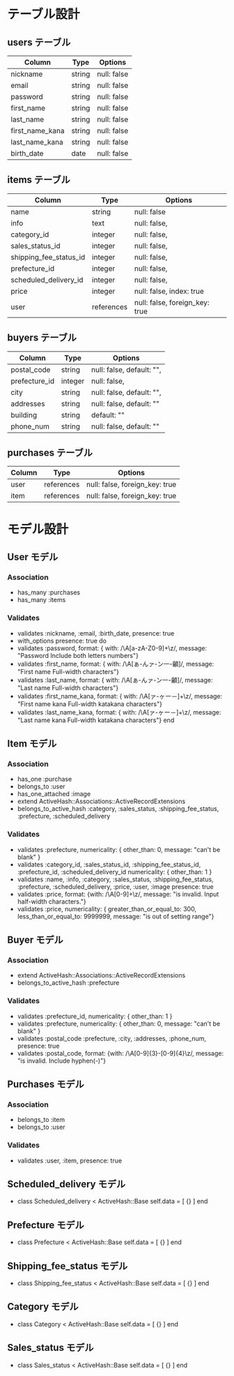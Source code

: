 # テーブル設計

## users テーブル

| Column          | Type    | Options     |
| --------------- | ------- | ----------- |
| nickname        | string  | null: false |
| email           | string  | null: false |
| password        | string  | null: false |
| first_name      | string  | null: false |
| last_name       | string  | null: false |
| first_name_kana | string  | null: false |
| last_name_kana  | string  | null: false |
| birth_date      | date    | null: false |

## items テーブル

| Column                 | Type       | Options                        |
| ---------------------- | ---------- | ------------------------------ |
| name                   | string     | null: false                    |
| info                   | text       | null: false,                   |
| category_id            | integer    | null: false,                   |
| sales_status_id        | integer    | null: false,                   |
| shipping_fee_status_id | integer    | null: false,                   |
| prefecture_id          | integer    | null: false,                   |
| scheduled_delivery_id  | integer    | null: false,                   |
| price                  | integer    | null: false, index: true       |
| user                   | references | null: false, foreign_key: true |

## buyers テーブル

| Column        | Type    | Options                        |
| ------------- | ------- | ------------------------------ |
| postal_code   | string  | null: false, default: "",      |
| prefecture_id | integer | null: false,                   |
| city          | string  | null: false, default: "",      |
| addresses     | string  | null: false, default: ""       |
| building      | string  |              default: ""       |
| phone_num     | string  | null: false, default: ""       |

## purchases テーブル

| Column | Type       | Options                        |
| ------ | ---------- | ------------------------------ |
| user   | references | null: false, foreign_key: true |
| item   | references | null: false, foreign_key: true |

# モデル設計

## User モデル

### Association
* has_many :purchases
* has_many :items

### Validates
* validates :nickname, :email, :birth_date, presence: true
* with_options presence: true do
* validates :password, format: { with: /\A[a-zA-Z0-9]+\z/, message: "Password Include both letters numbers"}
* validates :first_name, format: { with: /\A[ぁ-んァ-ン一-龥]/, message: "First name Full-width characters"}
* validates :last_name, format: { with: /\A[ぁ-んァ-ン一-龥]/, message: "Last name Full-width characters"}
* validates :first_name_kana, format: { with: /\A[ァ-ヶー－]+\z/, message: "First name kana Full-width katakana characters"}
* validates :last_name_kana, format: { with: /\A[ァ-ヶー－]+\z/, message: "Last name kana Full-width katakana characters"}
end

## Item モデル

### Association
* has_one :purchase
* belongs_to :user
* has_one_attached :image
* extend ActiveHash::Associations::ActiveRecordExtensions
* belongs_to_active_hash :category, :sales_status, :shipping_fee_status, :prefecture, :scheduled_delivery

### Validates

* validates :prefecture, numericality: { other_than: 0, message: "can't be blank" }
* validates :category_id, :sales_status_id, :shipping_fee_status_id, :prefecture_id, :scheduled_delivery_id numericality: { other_than: 1 }
* validates :name, :info, :category, :sales_status, :shipping_fee_status, :prefecture, :scheduled_delivery, :price, :user, :image presence: true
* validates :price, format: {with: /\A[0-9]+\z/, message: "is invalid. Input half-width characters."}
* validates :price, numericality: { greater_than_or_equal_to: 300, less_than_or_equal_to: 9999999, message: "is out of setting range"}

## Buyer モデル

### Association
* extend ActiveHash::Associations::ActiveRecordExtensions
* belongs_to_active_hash :prefecture

### Validates

* validates :prefecture_id, numericality: { other_than: 1 }
* validates :prefecture, numericality: { other_than: 0, message: "can't be blank" }
* validates :postal_code :prefecture, :city, :addresses, :phone_num, presence: true
* validates :postal_code, format: {with: /\A[0-9]{3}-[0-9]{4}\z/, message: "is invalid. Include hyphen(-)"}

##  Purchases モデル

### Association
* belongs_to :item
* belongs_to :user

### Validates
* validates :user, :item, presence: true

##  Scheduled_delivery モデル

* class Scheduled_delivery < ActiveHash::Base  self.data = [  {}  ]  end

##  Prefecture モデル

* class Prefecture < ActiveHash::Base  self.data = [  {}  ]  end

##  Shipping_fee_status モデル

* class Shipping_fee_status < ActiveHash::Base  self.data = [  {}  ]  end

##  Category モデル

* class Category < ActiveHash::Base  self.data = [  {}  ]  end

##  Sales_status モデル

* class Sales_status < ActiveHash::Base  self.data = [  {}  ]  end